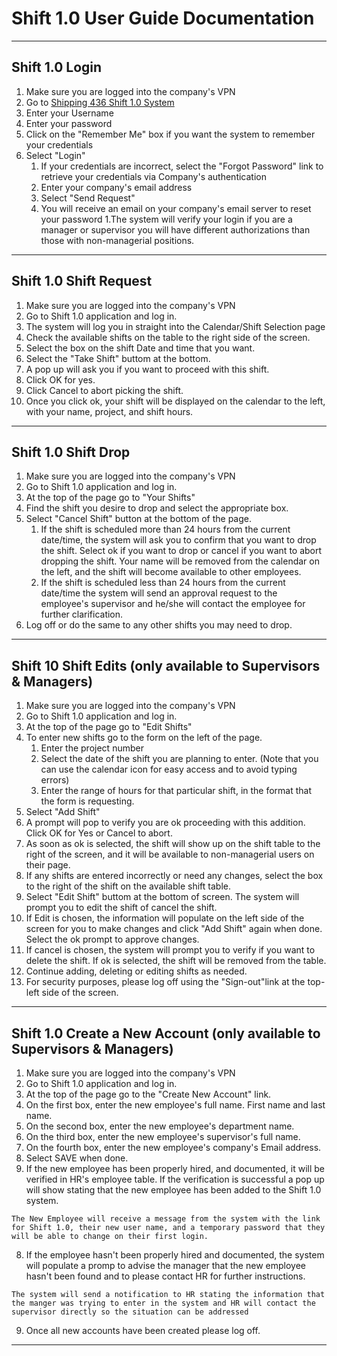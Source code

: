 # Shift 1.0 User Guide Documentation
---
## Shift 1.0 Login  

1. Make sure you are logged into the company's VPN
1. Go to [Shipping 436 Shift 1.0 System](https://shipping-436.github.io/Shift_1.0/ "Shift 1.0")
1. Enter your Username
1. Enter your password
1. Click on the "Remember Me" box if you want the system to remember your credentials
1. Select "Login"
    1. If your credentials are incorrect, select the "Forgot Password" link to retrieve your credentials via Company's authentication
    1. Enter your company's email address
    1. Select "Send Request"
    1. You will receive an email on your company's email server to reset your password
1.The system will verify your login if you are a manager or supervisor you will have different authorizations than those with non-managerial positions.


___

## Shift 1.0 Shift Request

1. Make sure you are logged into the company's VPN
1. Go to Shift 1.0 application and log in. 
1. The system will log you in straight into the Calendar/Shift Selection page
1. Check the available shifts on the table to the right side of the screen.
1. Select the box on the shift Date and time that you want.
1. Select the "Take Shift" buttom at the bottom.
1. A pop up will ask you if you want to proceed with this shift.
1. Click OK for yes.
1. Click Cancel to abort picking the shift.
1. Once you click ok, your shift will be displayed on the calendar to the left, with your name, project, and shift hours.

---

## Shift 1.0 Shift Drop

1. Make sure you are logged into the company's VPN
1. Go to Shift 1.0 application and log in. 
1. At the top of the page go to "Your Shifts"
1. Find the shift you desire to drop and select the appropriate box.
1. Select "Cancel Shift" button at the bottom of the page.
    1. If the shift is scheduled more than 24 hours from the current date/time, the system will ask you to confirm that you want to drop the shift. Select ok if you want to drop or cancel if you want to abort dropping the shift. Your name will be removed from the calendar on the left, and the shift will become available to other employees.
    1. If the shift is scheduled less than 24 hours from the current date/time the system will send an approval request to the employee's supervisor and he/she will contact the employee for further clarification.
1. Log off or do the same to any other shifts you may need to drop.

---
## Shift 10 Shift Edits (only available to Supervisors & Managers)

1. Make sure you are logged into the company's VPN
1. Go to Shift 1.0 application and log in. 
1. At the top of the page go to "Edit Shifts"
1. To enter new shifts go to the form on the left of the page.
    1. Enter the project number
    1. Select the date of the shift you are planning to enter. (Note that you can use the calendar icon for easy access and to avoid typing errors)
    1. Enter the range of hours for that particular shift, in the format that the form is requesting.
1. Select "Add Shift" 
1. A prompt will pop to verify you are ok proceeding with this addition. Click OK for Yes or Cancel to abort.
1. As soon as ok is selected, the shift will show up on the shift table to the right of the screen, and it will be available to non-managerial users on their page.
1. If any shifts are entered incorrectly or need any changes, select the box to the right of the shift on the available shift table.
1. Select "Edit Shift" buttom at the bottom of screen. The system will prompt you to edit the shift of cancel the shift. 
1. If Edit is chosen, the information will populate on the left side of the screen for you to make changes and click "Add Shift" again when done. Select the ok prompt to approve changes.
1. If cancel is chosen, the system will prompt you to verify if you want to delete the shift. If ok is selected, the shift will be removed from the table.
1. Continue adding, deleting or editing shifts as needed.
1. For security purposes, please log off using the "Sign-out"link at the top-left side of the screen.


---
## Shift 1.0 Create a New Account (only available to Supervisors & Managers)

1. Make sure you are logged into the company's VPN
1. Go to Shift 1.0 application and log in. 
1. At the top of the page go to the "Create New Account" link.
1. On the first box, enter the new employee's full name. First name and last name.
1. On the second box, enter the new employee's department name.
1. On the third box, enter the new employee's supervisor's full name.
1. On the fourth box, enter the new employee's company's Email address.
1. Select SAVE when done.
1. If the new employee has been properly hired, and documented, it will be verified in HR's employee table. If the verification is successful a pop up will show stating that the new employee has been added to the Shift 1.0 system.
```
The New Employee will receive a message from the system with the link for Shift 1.0, their new user name, and a temporary password that they will be able to change on their first login.

```
8. If the employee hasn't been properly hired and documented, the system will populate a promp to advise the manager that the new employee hasn't been found and to please contact HR for further instructions.

```
The system will send a notification to HR stating the information that the manger was trying to enter in the system and HR will contact the supervisor directly so the situation can be addressed

```

9. Once all new accounts have been created please log off.

___





